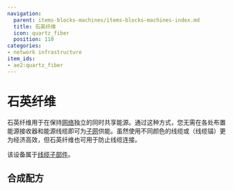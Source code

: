```yaml
---
navigation:
  parent: items-blocks-machines/items-blocks-machines-index.md
  title: 石英纤维
  icon: quartz_fiber
  position: 110
categories:
- network infrastructure
item_ids:
- ae2:quartz_fiber
---
```


# 石英纤维

<GameScene zoom="8" background="transparent">
<ImportStructure src="../assets/assemblies/quartz_fiber.snbt" />
<IsometricCamera yaw="195" pitch="30" />
</GameScene>

石英纤维用于在保持[网络](../ae2-mechanics/me-network-connections.md)独立的同时共享能源。通过这种方式，您无需在各处布置能源接收器和能源线缆即可为[子网](../ae2-mechanics/subnetworks.md)供能。虽然使用不同颜色的线缆或<ItemLink id="cable_anchor" />（线缆锚）更为经济高效，但石英纤维也可用于防止线缆连接。

该设备属于[线缆子部件](../ae2-mechanics/cable-subparts.md)。

## 合成配方

<RecipeFor id="quartz_fiber" />